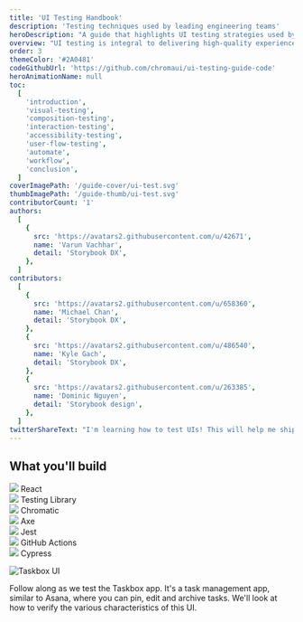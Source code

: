 ```yaml
---
title: 'UI Testing Handbook'
description: 'Testing techniques used by leading engineering teams'
heroDescription: "A guide that highlights UI testing strategies used by scaled front-end teams. You'll learn to verify everything from visual appearance to logic and even detect integration issues. Along the way, we'll demonstrate how you can reduce bugs by automatically running your tests."
overview: "UI testing is integral to delivering high-quality experiences. But there are so many ways to test that it can be overwhelming to figure out what's right for your project. This guide distills learnings from leading teams such as Target, Adobe, O'Reilly and Shopify into a pragmatic testing strategy that offers comprehensive coverage, easy setup, and low maintenance. We'll walk through the processes of setting up tooling, writing tests and automating your workflow."
order: 3
themeColor: '#2A0481'
codeGithubUrl: 'https://github.com/chromaui/ui-testing-guide-code'
heroAnimationName: null
toc:
  [
    'introduction',
    'visual-testing',
    'composition-testing',
    'interaction-testing',
    'accessibility-testing',
    'user-flow-testing',
    'automate',
    'workflow',
    'conclusion',
  ]
coverImagePath: '/guide-cover/ui-test.svg'
thumbImagePath: '/guide-thumb/ui-test.svg'
contributorCount: '1'
authors:
  [
    {
      src: 'https://avatars2.githubusercontent.com/u/42671',
      name: 'Varun Vachhar',
      detail: 'Storybook DX',
    },
  ]
contributors:
  [
    {
      src: 'https://avatars2.githubusercontent.com/u/658360',
      name: 'Michael Chan',
      detail: 'Storybook DX',
    },
    {
      src: 'https://avatars2.githubusercontent.com/u/486540',
      name: 'Kyle Gach',
      detail: 'Storybook DX',
    },
    {
      src: 'https://avatars2.githubusercontent.com/u/263385',
      name: 'Dominic Nguyen',
      detail: 'Storybook design',
    },
  ]
twitterShareText: "I'm learning how to test UIs! This will help me ship UIs without worrying about stowaway bugs."
---
```


<h2>What you'll build</h2>

<div class="badge-box">
  <div class="badge">
    <img src="/frameworks/logo-react.svg"> React
  </div>
  <div class="badge">
    <img src="/frameworks/logo-testing-library.svg"> Testing Library
  </div>
  <div class="badge">
    <img src="/icon-chroma.svg"> Chromatic
  </div>
  <div class="badge">
    <img src="/frameworks/logo-axe.png"> Axe
  </div>
  <div class="badge">
    <img src="/frameworks/logo-jest.svg"> Jest
  </div>
  <div class="badge">
    <img src="/frameworks/logo-github.svg"> GitHub Actions
  </div>
  <div class="badge">
    <img src="/frameworks/logo-cypress.svg"> Cypress
  </div>
</div>

![Taskbox UI](/ui-testing-handbook/taskbox.png)

Follow along as we test the Taskbox app. It's a task management app, similar to Asana, where you can pin, edit and archive tasks. We'll look at how to verify the various characteristics of this UI.
